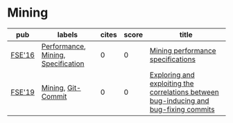 # Mining

|pub|labels|cites|score|title|
|---|------|-----|-----|-----|
|[FSE'16](https://dblp.org/db/conf/sigsoft/fse2016.html)|[Performance](Performance.md), [Mining](Mining.md), [Specification](Specification.md)|0|0|[Mining performance specifications](https://scholar.google.com/scholar?q=Mining+performance+specifications)|
|[FSE'19](https://dblp.org/db/conf/sigsoft/fse2019.html)|[Mining](Mining.md), [Git-Commit](Git-Commit.md)|0|0|[Exploring and exploiting the correlations between bug-inducing and bug-fixing commits](https://scholar.google.com/scholar?q=Exploring+and+exploiting+the+correlations+between+bug-inducing+and+bug-fixing+commits)|
